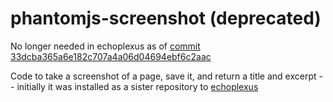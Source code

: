 phantomjs-screenshot (deprecated)
=================================

No longer needed in echoplexus as of [commit 33dcba365a6e182c707a4a06d04694ebf6c2aac](https://github.com/qq99/echoplexus/commit/c33dcba365a6e182c707a4a06d04694ebf6c2aac)

Code to take a screenshot of a page, save it, and return a title and excerpt -- initially it was installed as a sister repository to [echoplexus](https://github.com/qq99/echoplexus)
